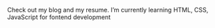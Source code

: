 Check out my blog and my resume.
I’m currently learning HTML, CSS, JavaScript for fontend development
